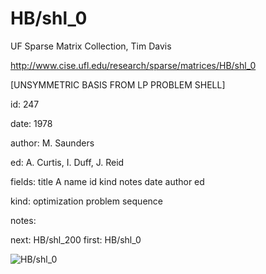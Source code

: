 # HB/shl_0

 UF Sparse Matrix Collection, Tim Davis

 http://www.cise.ufl.edu/research/sparse/matrices/HB/shl_0

 [UNSYMMETRIC BASIS FROM LP PROBLEM SHELL]

 id: 247

 date: 1978

 author: M. Saunders

 ed: A. Curtis, I. Duff, J. Reid

 fields: title A name id kind notes date author ed

 kind: optimization problem sequence

 notes:

 next: HB/shl_200 first: HB/shl_0

![HB/shl_0](http://www2.research.att.com/~yifanhu/GALLERY/GRAPHS/GIF_SMALL/HB@shl_0.gif)